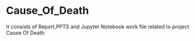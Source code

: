 # Cause_Of_Death
It consists of Report,PPTS and Jupyter Notebook work file related to project Cause Of Death
